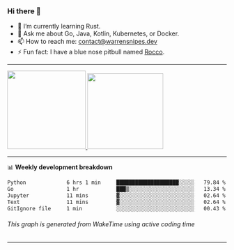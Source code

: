 ### Hi there 👋

- 🌱 I’m currently learning Rust.
- 💬 Ask me about Go, Java, Kotlin, Kubernetes, or Docker.
- 📫 How to reach me: contact@warrensnipes.dev
- ⚡ Fun fact: I have a blue nose pitbull named [Rocco](https://i.imgur.com/iLsSCKu.jpg).

-------


<a href="https://github.com/LockedThread/LockedThread">
  <img height="180em" src="https://github-readme-stats.vercel.app/api?username=LockedThread&theme=transparent&bg_color=00000000&show_icons=true&count_private=true" />
  <img height="174em" src="https://github-readme-stats.vercel.app/api/top-langs?username=LockedThread&theme=transparent&layout=compact&hide_progress=true&bg_color=00000000" />
  </a>

-------

📊 **Weekly development breakdown**
<!--START_SECTION:waka-->

```txt
Python             6 hrs 1 min     ████████████████████░░░░░   79.84 %
Go                 1 hr            ███▒░░░░░░░░░░░░░░░░░░░░░   13.34 %
Jupyter            11 mins         ▓░░░░░░░░░░░░░░░░░░░░░░░░   02.64 %
Text               11 mins         ▓░░░░░░░░░░░░░░░░░░░░░░░░   02.64 %
GitIgnore file     1 min           ░░░░░░░░░░░░░░░░░░░░░░░░░   00.43 %
```

<!--END_SECTION:waka-->
###### *This graph is generated from WakeTime using active coding time*
-------
